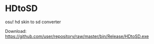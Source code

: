 # HDtoSD
osu! hd skin to sd converter

Download:
  https://github.com/user/repository/raw/master/bin/Release/HDtoSD.exe
